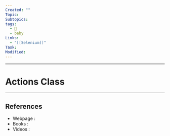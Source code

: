 ```yaml
---
Created: ""
Topic: 
Subtopics: 
tags:
  - 🌱
  - baby
Links:
  - "[[Selenium]]"
Task: 
Modified:
---
```



---

# Actions Class
---







## References
- Webpage :
- Books   :
- Videos  :
